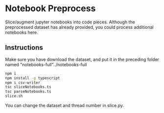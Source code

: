 # Notebook Preprocess
Slice/augment jupyter notebooks into code pieces. Although the preprocessed dataset has already provided, you could process additional notebooks here.
## Instructions
Make sure you have download the dataset, and put it in the preceding folder named "notebooks-full"../notebooks-full
```sh
npm i
npm install -g typescript
npm i csv-writer
tsc sliceNotebooks.ts
tsc parseNotebooks.ts
slice.sh
```
You can change the dataset and thread number in slice.py.
